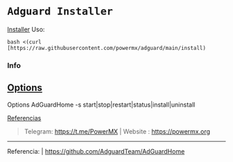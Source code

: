 # `Adguard Installer` 

[Installer](#install)
Uso:
```
bash <(curl [https://raw.githubusercontent.com/powermx/adguard/main/install)
```

### Info

[Options](#options)
----
Options
AdGuardHome -s start|stop|restart|status|install|uninstall

[Referencias](#ref)

> Telegram: https://t.me/PowerMX | Website : https://powermx.org
----
Referencia: | https://github.com/AdguardTeam/AdGuardHome
